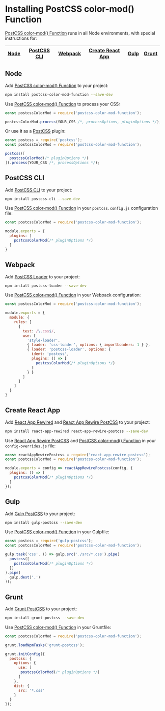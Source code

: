 # Installing PostCSS color-mod() Function

[PostCSS color-mod() Function] runs in all Node environments, with special instructions for:

| [Node](#node) | [PostCSS CLI](#postcss-cli) | [Webpack](#webpack) | [Create React App](#create-react-app) | [Gulp](#gulp) | [Grunt](#grunt) |
| --- | --- | --- | --- | --- | --- |

## Node

Add [PostCSS color-mod() Function] to your project:

```bash
npm install postcss-color-mod-function --save-dev
```

Use [PostCSS color-mod() Function] to process your CSS:

```js
const postcssColorMod = require('postcss-color-mod-function');

postcssColorMod.process(YOUR_CSS /*, processOptions, pluginOptions */);
```

Or use it as a [PostCSS] plugin:

```js
const postcss = require('postcss');
const postcssColorMod = require('postcss-color-mod-function');

postcss([
  postcssColorMod(/* pluginOptions */)
]).process(YOUR_CSS /*, processOptions */);
```

## PostCSS CLI

Add [PostCSS CLI] to your project:

```bash
npm install postcss-cli --save-dev
```

Use [PostCSS color-mod() Function] in your `postcss.config.js` configuration file:

```js
const postcssColorMod = require('postcss-color-mod-function');

module.exports = {
  plugins: [
    postcssColorMod(/* pluginOptions */)
  ]
}
```

## Webpack

Add [PostCSS Loader] to your project:

```bash
npm install postcss-loader --save-dev
```

Use [PostCSS color-mod() Function] in your Webpack configuration:

```js
const postcssColorMod = require('postcss-color-mod-function');

module.exports = {
  module: {
    rules: [
      {
        test: /\.css$/,
        use: [
          'style-loader',
          { loader: 'css-loader', options: { importLoaders: 1 } },
          { loader: 'postcss-loader', options: {
            ident: 'postcss',
            plugins: () => [
              postcssColorMod(/* pluginOptions */)
            ]
          } }
        ]
      }
    ]
  }
}
```

## Create React App

Add [React App Rewired] and [React App Rewire PostCSS] to your project:

```bash
npm install react-app-rewired react-app-rewire-postcss --save-dev
```

Use [React App Rewire PostCSS] and [PostCSS color-mod() Function] in your
`config-overrides.js` file:

```js
const reactAppRewirePostcss = require('react-app-rewire-postcss');
const postcssColorMod = require('postcss-color-mod-function');

module.exports = config => reactAppRewirePostcss(config, {
  plugins: () => [
    postcssColorMod(/* pluginOptions */)
  ]
});
```

## Gulp

Add [Gulp PostCSS] to your project:

```bash
npm install gulp-postcss --save-dev
```

Use [PostCSS color-mod() Function] in your Gulpfile:

```js
const postcss = require('gulp-postcss');
const postcssColorMod = require('postcss-color-mod-function');

gulp.task('css', () => gulp.src('./src/*.css').pipe(
  postcss([
    postcssColorMod(/* pluginOptions */)
  ])
).pipe(
  gulp.dest('.')
));
```

## Grunt

Add [Grunt PostCSS] to your project:

```bash
npm install grunt-postcss --save-dev
```

Use [PostCSS color-mod() Function] in your Gruntfile:

```js
const postcssColorMod = require('postcss-color-mod-function');

grunt.loadNpmTasks('grunt-postcss');

grunt.initConfig({
  postcss: {
    options: {
      use: [
       postcssColorMod(/* pluginOptions */)
      ]
    },
    dist: {
      src: '*.css'
    }
  }
});
```

[Gulp PostCSS]: https://github.com/postcss/gulp-postcss
[Grunt PostCSS]: https://github.com/nDmitry/grunt-postcss
[PostCSS]: https://github.com/postcss/postcss
[PostCSS CLI]: https://github.com/postcss/postcss-cli
[PostCSS Loader]: https://github.com/postcss/postcss-loader
[PostCSS color-mod() Function]: https://github.com/jonathantneal/postcss-color-mod-function
[React App Rewire PostCSS]: https://github.com/csstools/react-app-rewire-postcss
[React App Rewired]: https://github.com/timarney/react-app-rewired
